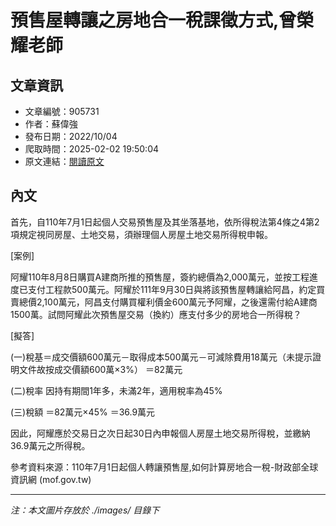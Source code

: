 # 預售屋轉讓之房地合一稅課徵方式,曾榮耀老師

## 文章資訊
- 文章編號：905731
- 作者：蘇偉強
- 發布日期：2022/10/04
- 爬取時間：2025-02-02 19:50:04
- 原文連結：[閱讀原文](https://real-estate.get.com.tw/Columns/detail.aspx?no=905731)

## 內文
首先，自110年7月1日起個人交易預售屋及其坐落基地，依所得稅法第4條之4第2項規定視同房屋、土地交易，須辦理個人房屋土地交易所得稅申報。

[案例]

阿耀110年8月8日購買A建商所推的預售屋，簽約總價為2,000萬元，並按工程進度已支付工程款500萬元。阿耀於111年9月30日與將該預售屋轉讓給阿昌，約定買賣總價2,100萬元，阿昌支付購買權利價金600萬元予阿耀，之後還需付給A建商1500萬。試問阿耀此次預售屋交易（換約）應支付多少的房地合一所得稅？

[擬答]

(一)稅基＝成交價額600萬元－取得成本500萬元－可減除費用18萬元（未提示證明文件故按成交價額600萬×3%） ＝82萬元

(二)稅率 因持有期間1年多，未滿2年，適用稅率為45%

(三)稅額 ＝82萬元×45% ＝36.9萬元

因此，阿耀應於交易日之次日起30日內申報個人房屋土地交易所得稅，並繳納36.9萬元之所得稅。

參考資料來源：110年7月1日起個人轉讓預售屋,如何計算房地合一稅-財政部全球資訊網 (mof.gov.tw)

---
*注：本文圖片存放於 ./images/ 目錄下*
